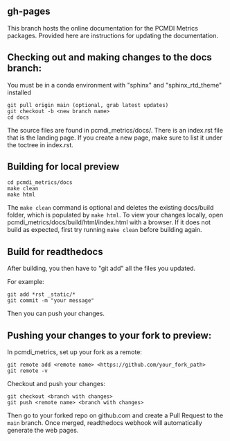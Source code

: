 gh-pages
--------
This branch hosts the online documentation for the PCMDI Metrics packages. Provided here are instructions for updating the documentation.

Checking out and making changes to the docs branch:
---------------------------------------------------

You must be in a conda environment with "sphinx" and "sphinx_rtd_theme" installed
```
git pull origin main (optional, grab latest updates)
git checkout -b <new branch name>
cd docs
```
The source files are found in pcmdi_metrics/docs/. There is an index.rst file that is the landing page. If you create a new page, make sure to list it under the toctree in index.rst.

Building for local preview
--------------------------
```
cd pcmdi_metrics/docs
make clean
make html
```
The `make clean` command is optional and deletes the existing docs/build folder, which is populated by `make html`.
To view your changes locally, open pcmdi_metrics/docs/build/html/index.html with a browser. If it does not build as expected, first try running `make clean` before building again.

Build for readthedocs
---------------------
After building, you then have to "git add" all the files you updated.

For example:
```
git add *rst _static/*
git commit -m "your message"
```
Then you can push your changes.

Pushing your changes to your fork to preview:
---------------------------------------------
In pcmdi_metrics, set up your fork as a remote:
```
git remote add <remote name> <https://github.com/your_fork_path>
git remote -v
```
Checkout and push your changes:
```
git checkout <branch with changes>
git push <remote name> <branch with changes>
```
Then go to your forked repo on github.com and create a Pull Request to the `main` branch. Once merged, readthedocs webhook will automatically generate the web pages.
